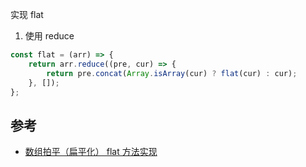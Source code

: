 实现 flat

1. 使用 reduce

```js
const flat = (arr) => {
    return arr.reduce((pre, cur) => {
        return pre.concat(Array.isArray(cur) ? flat(cur) : cur);
    }, []);
};
```

## 参考

-   [数组拍平（扁平化） flat 方法实现](https://segmentfault.com/a/1190000021366004)
